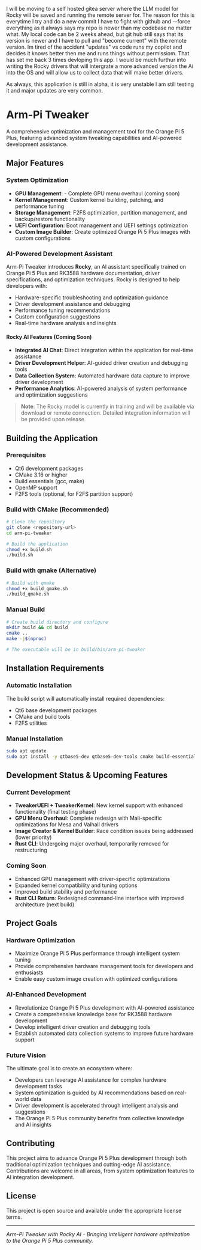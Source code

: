 I will be moving to a self hosted gitea server where the LLM model for Rocky will be saved and running the remote server for. The reason for this is everytime I try and do a new commit I have to fight with github and --force everything as it always says my repo is newer than my codebase no matter what. My local code can be 2 weeks ahead, but git hub still says that its version is newer and I have to pull and "become current" with the remote version. Im tired of the accident "updates" vs code runs my copilot and decides it knows better then me and runs things without permissiom. That has set me back 3 times devloping this app. I would be much furthur into writing the Rocky drivers that will intergrate a more advanced version the Ai into the OS and will allow us to collect data that will make better drivers.  

As always, this application is still in alpha, it is very unstable I am still testing it and major updates are very common.

# Arm-Pi Tweaker

A comprehensive optimization and management tool for the Orange Pi 5 Plus, featuring advanced system tweaking capabilities and AI-powered development assistance.

## Major Features

### System Optimization
- **GPU Management**: - Complete GPU menu overhaul (coming soon)
- **Kernel Management**: Custom kernel building, patching, and performance tuning
- **Storage Management**: F2FS optimization, partition management, and backup/restore functionality
- **UEFI Configuration**: Boot management and UEFI settings optimization
- **Custom Image Builder**: Create optimized Orange Pi 5 Plus images with custom configurations

### AI-Powered Development Assistant
Arm-Pi Tweaker introduces **Rocky**, an AI assistant specifically trained on Orange Pi 5 Plus and RK3588 hardware documentation, driver specifications, and optimization techniques. Rocky is designed to help developers with:

- Hardware-specific troubleshooting and optimization guidance
- Driver development assistance and debugging
- Performance tuning recommendations
- Custom configuration suggestions
- Real-time hardware analysis and insights

#### Rocky AI Features (Coming Soon)
- **Integrated AI Chat**: Direct integration within the application for real-time assistance
- **Driver Development Helper**: AI-guided driver creation and debugging tools
- **Data Collection System**: Automated hardware data capture to improve driver development
- **Performance Analytics**: AI-powered analysis of system performance and optimization suggestions

> **Note**: The Rocky model is currently in training and will be available via download or remote connection. Detailed integration information will be provided upon release.

## Building the Application

### Prerequisites
- Qt6 development packages
- CMake 3.16 or higher
- Build essentials (gcc, make)
- OpenMP support
- F2FS tools (optional, for F2FS partition support)

### Build with CMake (Recommended)
```bash
# Clone the repository
git clone <repository-url>
cd arm-pi-tweaker

# Build the application
chmod +x build.sh
./build.sh
```

### Build with qmake (Alternative)
```bash
# Build with qmake
chmod +x build_qmake.sh
./build_qmake.sh
```

### Manual Build
```bash
# Create build directory and configure
mkdir build && cd build
cmake ..
make -j$(nproc)

# The executable will be in build/bin/arm-pi-tweaker
```

## Installation Requirements

### Automatic Installation
The build script will automatically install required dependencies:
- Qt6 base development packages
- CMake and build tools
- F2FS utilities

### Manual Installation
```bash
sudo apt update
sudo apt install -y qtbase5-dev qtbase5-dev-tools cmake build-essential f2fs-tools
```

## Development Status & Upcoming Features

### Current Development
- **TweakerUEFI + TweakerKernel**: New kernel support with enhanced functionality (final testing phase)
- **GPU Menu Overhaul**: Complete redesign with Mali-specific optimizations for Mesa and Valhall drivers
- **Image Creator & Kernel Builder**: Race condition issues being addressed (lower priority)
- **Rust CLI**: Undergoing major overhaul, temporarily removed for restructuring

### Coming Soon
- Enhanced GPU management with driver-specific optimizations
- Expanded kernel compatibility and tuning options
- Improved build stability and performance
- **Rust CLI Return**: Redesigned command-line interface with improved architecture (next build)

## Project Goals

### Hardware Optimization
- Maximize Orange Pi 5 Plus performance through intelligent system tuning
- Provide comprehensive hardware management tools for developers and enthusiasts
- Enable easy custom image creation with optimized configurations

### AI-Enhanced Development
- Revolutionize Orange Pi 5 Plus development with AI-powered assistance
- Create a comprehensive knowledge base for RK3588 hardware development
- Develop intelligent driver creation and debugging tools
- Establish automated data collection systems to improve future hardware support

### Future Vision
The ultimate goal is to create an ecosystem where:
- Developers can leverage AI assistance for complex hardware development tasks
- System optimization is guided by AI recommendations based on real-world data
- Driver development is accelerated through intelligent analysis and suggestions
- The Orange Pi 5 Plus community benefits from collective knowledge and AI insights

## Contributing

This project aims to advance Orange Pi 5 Plus development through both traditional optimization techniques and cutting-edge AI assistance. Contributions are welcome in all areas, from system optimization features to AI integration development.

## License

This project is open source and available under the appropriate license terms.

---

*Arm-Pi Tweaker with Rocky AI - Bringing intelligent hardware optimization to the Orange Pi 5 Plus community.*
